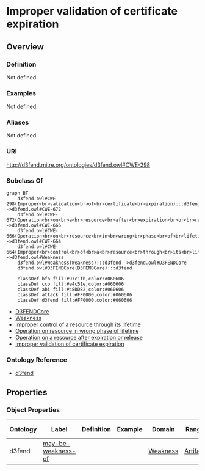 # Improper validation of certificate expiration

## Overview

### Definition
Not defined.

### Examples
Not defined.

### Aliases
Not defined.

### URI
http://d3fend.mitre.org/ontologies/d3fend.owl#CWE-298

### Subclass Of
```mermaid
graph BT
    d3fend.owl#CWE-298(Improper<br>validation<br>of<br>certificate<br>expiration):::d3fend-->d3fend.owl#CWE-672
    d3fend.owl#CWE-672(Operation<br>on<br>a<br>resource<br>after<br>expiration<br>or<br>release):::d3fend-->d3fend.owl#CWE-666
    d3fend.owl#CWE-666(Operation<br>on<br>resource<br>in<br>wrong<br>phase<br>of<br>lifetime):::d3fend-->d3fend.owl#CWE-664
    d3fend.owl#CWE-664(Improper<br>control<br>of<br>a<br>resource<br>through<br>its<br>lifetime):::d3fend-->d3fend.owl#Weakness
    d3fend.owl#Weakness(Weakness):::d3fend-->d3fend.owl#D3FENDCore
    d3fend.owl#D3FENDCore(D3FENDCore):::d3fend
    
    classDef bfo fill:#97c1fb,color:#060606
    classDef cco fill:#e4c51e,color:#060606
    classDef abi fill:#48DD82,color:#060606
    classDef attack fill:#FF0000,color:#060606
    classDef d3fend fill:#FF0000,color:#060606
```

- [D3FENDCore](/docs/ontology/reference/model/D3FENDCore/D3FENDCore.md)
- [Weakness](/docs/ontology/reference/model/D3FENDCore/Weakness/Weakness.md)
- [Improper control of a resource through its lifetime](/docs/ontology/reference/model/D3FENDCore/Weakness/Improper%20control%20of%20a%20resource%20through%20its%20lifetime/Improper%20control%20of%20a%20resource%20through%20its%20lifetime.md)
- [Operation on resource in wrong phase of lifetime](/docs/ontology/reference/model/D3FENDCore/Weakness/Improper%20control%20of%20a%20resource%20through%20its%20lifetime/Operation%20on%20resource%20in%20wrong%20phase%20of%20lifetime/Operation%20on%20resource%20in%20wrong%20phase%20of%20lifetime.md)
- [Operation on a resource after expiration or release](/docs/ontology/reference/model/D3FENDCore/Weakness/Improper%20control%20of%20a%20resource%20through%20its%20lifetime/Operation%20on%20resource%20in%20wrong%20phase%20of%20lifetime/Operation%20on%20a%20resource%20after%20expiration%20or%20release/Operation%20on%20a%20resource%20after%20expiration%20or%20release.md)
- [Improper validation of certificate expiration](/docs/ontology/reference/model/D3FENDCore/Weakness/Improper%20control%20of%20a%20resource%20through%20its%20lifetime/Operation%20on%20resource%20in%20wrong%20phase%20of%20lifetime/Operation%20on%20a%20resource%20after%20expiration%20or%20release/Improper%20validation%20of%20certificate%20expiration/Improper%20validation%20of%20certificate%20expiration.md)


### Ontology Reference
- [d3fend](http://d3fend.mitre.org/ontologies/d3fend.owl#)

## Properties
### Object Properties
| Ontology | Label | Definition | Example | Domain | Range | Inverse Of |
|----------|-------|------------|---------|--------|-------|------------|
| d3fend | [may-be-weakness-of](http://d3fend.mitre.org/ontologies/d3fend.owl#may-be-weakness-of) |  |  | [Weakness](/docs/ontology/reference/model/D3FENDCore/Weakness/Weakness.md) | [Artifact](/docs/ontology/reference/model/D3FENDCore/Artifact/Artifact.md) | [may-have-weakness](http://d3fend.mitre.org/ontologies/d3fend.owl#may-have-weakness) |

